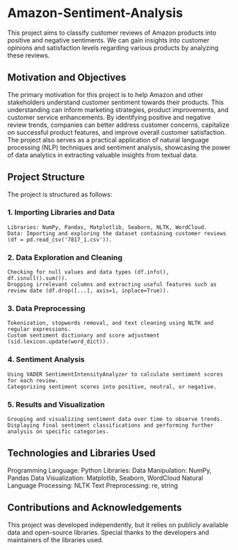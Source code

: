 # Amazon-Sentiment-Analysis
This project aims to classify customer reviews of Amazon products into positive and negative sentiments. We can gain insights into customer opinions and satisfaction levels regarding various products by analyzing these reviews.
## Motivation and Objectives
The primary motivation for this project is to help Amazon and other stakeholders understand customer sentiment towards their products. This understanding can inform marketing strategies, product improvements, and customer service enhancements. By identifying positive and negative review trends, companies can better address customer concerns, capitalize on successful product features, and improve overall customer satisfaction. The project also serves as a practical application of natural language processing (NLP) techniques and sentiment analysis, showcasing the power of data analytics in extracting valuable insights from textual data.

## Project Structure
The project is structured as follows:

### 1. Importing Libraries and Data

	Libraries: NumPy, Pandas, Matplotlib, Seaborn, NLTK, WordCloud.
	Data: Importing and exploring the dataset containing customer reviews (df = pd.read_csv('7817_1.csv')).

### 2. Data Exploration and Cleaning

	Checking for null values and data types (df.info(), df.isnull().sum()).
	Dropping irrelevant columns and extracting useful features such as review date (df.drop([...], axis=1, inplace=True)).

### 3. Data Preprocessing

	Tokenization, stopwords removal, and text cleaning using NLTK and regular expressions.
	Custom sentiment dictionary and score adjustment (sid.lexicon.update(word_dict)).

### 4. Sentiment Analysis

	Using VADER SentimentIntensityAnalyzer to calculate sentiment scores for each review.
	Categorizing sentiment scores into positive, neutral, or negative.

### 5. Results and Visualization

	Grouping and visualizing sentiment data over time to observe trends.
	Displaying final sentiment classifications and performing further analysis on specific categories.

## Technologies and Libraries Used
Programming Language: Python
Libraries:
	Data Manipulation: NumPy, Pandas
	Data Visualization: Matplotlib, Seaborn, WordCloud
	Natural Language Processing: NLTK
	Text Preprocessing: re, string

## Contributions and Acknowledgements
This project was developed independently, but it relies on publicly available data and open-source libraries. Special thanks to the developers and maintainers of the libraries used.
